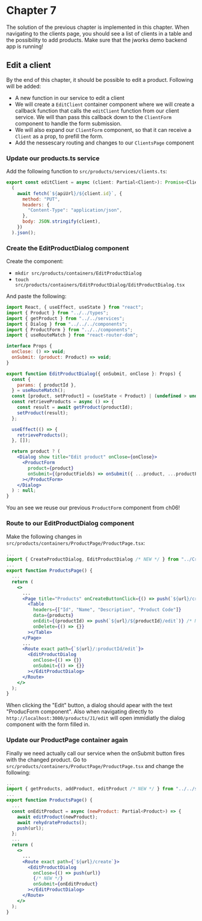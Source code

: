 # Chapter 7

The solution of the previous chapter is implemented in this chapter.
When navigating to the clients page, you should see a list of clients in a table and the possibility to add products. Make sure that the jworks demo backend app is running!

## Edit a client

By the end of this chapter, it should be possible to edit a product. Following will be added:

- A new function in our service to edit a client
- We will create a `EditClient` container component where we will create a callback function that calls the `editClient` function
from our client service. We will than pass this callback down to the `ClientForm` component to handle the form submission.
- We will also expand our `ClientForm` component, so that it can receive a `Client` as a prop, to prefill the form.
- Add the nessescary routing and changes to our `ClientsPage` component

### Update our products.ts service

Add the following function to `src/products/services/clients.ts`:

```jsx harmony
export const editClient = async (client: Partial<Client>): Promise<Client[]> =>
  (
    await fetch(`${apiUrl}/${client.id}`, {
      method: "PUT",
      headers: {
        "Content-Type": "application/json",
      },
      body: JSON.stringify(client),
    })
  ).json();
```

### Create the EditProductDialog component

Create the component:

- `mkdir src/products/containers/EditProductDialog`
- `touch src/products/containers/EditProductDialog/EditProductDialog.tsx`

And paste the following:

```jsx harmony
import React, { useEffect, useState } from "react";
import { Product } from "../../types";
import { getProduct } from "../../services";
import { Dialog } from "../../../components";
import { ProductForm } from "../../components";
import { useRouteMatch } from "react-router-dom";

interface Props {
  onClose: () => void;
  onSubmit: (product: Product) => void;
}

export function EditProductDialog({ onSubmit, onClose }: Props) {
  const {
    params: { productId },
  } = useRouteMatch();
  const [product, setProduct] = (useState < Product) | (undefined > undefined);
  const retrieveProducts = async () => {
    const result = await getProduct(productId);
    setProduct(result);
  };

  useEffect(() => {
    retrieveProducts();
  }, []);

  return product ? (
    <Dialog show title="Edit product" onClose={onClose}>
      <ProductForm
        product={product}
        onSubmit={(productFields) => onSubmit({ ...product, ...productFields })}
      ></ProductForm>
    </Dialog>
  ) : null;
}
```

You an see we reuse our previous `ProductForm` component from ch06!

### Route to our EditProductDialog component

Make the following changes in `src/products/containers/ProductPage/ProductPage.tsx`:

```jsx harmony
...
import { CreateProductDialog, EditProductDialog /* NEW */ } from "../CreateProductDialog/CreateProductDialog";
...
export function ProductsPage() {
  ...
  return (
    <>
      ...
      <Page title="Products" onCreateButtonClick={() => push(`${url}/create`)}>
        <Table
          headers={["Id", "Name", "Description", "Product Code"]}
          data={products}
          onEdit={(productId) => push(`${url}/${productId}/edit`)} /* NEW */
          onDelete={() => {}}
        ></Table>
      </Page>
      ...
      <Route exact path={`${url}/:productId/edit`}>
        <EditProductDialog
          onClose={() => {}}
          onSubmit={() => {}}
        ></EditProductDialog>
      </Route>
    </>
  );
}
```

When clicking the "Edit" button, a dialog should apear with the text "ProducForm component".
Also when navigating directly to `http://localhost:3000/products/J1/edit` will open immidiatly the dialog component with the form filled in.

### Update our ProductPage container again

Finally we need actually call our service when the onSubmit button fires with the changed product.
Go to `src/products/containers/ProductPage/ProductPage.tsx` and change the following:

```jsx harmony
...
import { getProducts, addProduct, editProduct /* NEW */ } from "../../services";
...
export function ProductsPage() {
  ...
  const onEditProduct = async (newProduct: Partial<Product>) => {
    await editProduct(newProduct);
    await rehydrateProducts();
    push(url);
  };
  ...
  return (
    <>
      ...
      <Route exact path={`${url}/create`}>
        <EditProductDialog
          onClose={() => push(url)}
          {/* NEW */}
          onSubmit={onEditProduct}
        ></EditProductDialog>
      </Route>
    </>
  );
}
```
